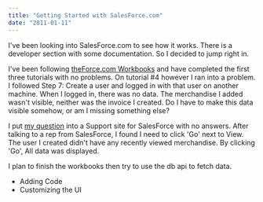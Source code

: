 ```yaml
---
title: "Getting Started with SalesForce.com"
date: "2011-01-11"
---
```


I've been looking into SalesForce.com to see how it works. There is a developer section with some documentation. So I decided to jump right in.

I've been following [theForce.com Workbooks](http://wiki.developerforce.com/index.php/Forcedotcomworkbook) and have completed the first three tutorials with no problems. On tutorial #4 however I ran into a problem. I followed Step 7: Create a user and logged in with that user on another machine. When I logged in, there was no data. The merchandise I added wasn't visible, neither was the invoice I created. Do I have to make this data visible somehow, or am I missing something else?

I put [my question](https://sites.secure.force.com/success/questionDetail?qId=a1X30000000Hc50EAC) into a Support site for SalesForce with no answers. After talking to a rep from SalesForce, I found I need to click 'Go' next to View. The user I created didn't have any recently viewed merchandise. By clicking 'Go', All data was displayed.

I plan to finish the workbooks then try to use the db api to fetch data.

- Adding Code
- Customizing the UI
